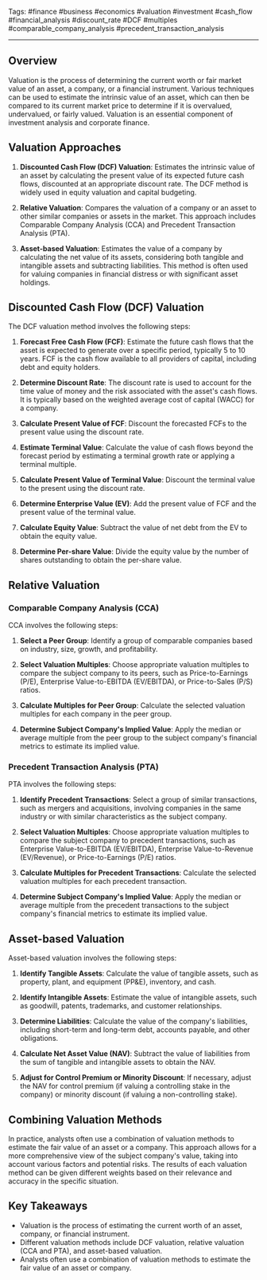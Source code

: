 Tags: #finance #business #economics #valuation #investment #cash_flow #financial_analysis #discount_rate #DCF #multiples #comparable_company_analysis #precedent_transaction_analysis

---

## Overview

Valuation is the process of determining the current worth or fair market value of an asset, a company, or a financial instrument. Various techniques can be used to estimate the intrinsic value of an asset, which can then be compared to its current market price to determine if it is overvalued, undervalued, or fairly valued. Valuation is an essential component of investment analysis and corporate finance.

## Valuation Approaches

1.  **Discounted Cash Flow (DCF) Valuation**: Estimates the intrinsic value of an asset by calculating the present value of its expected future cash flows, discounted at an appropriate discount rate. The DCF method is widely used in equity valuation and capital budgeting.
    
2.  **Relative Valuation**: Compares the valuation of a company or an asset to other similar companies or assets in the market. This approach includes Comparable Company Analysis (CCA) and Precedent Transaction Analysis (PTA).
    
3.  **Asset-based Valuation**: Estimates the value of a company by calculating the net value of its assets, considering both tangible and intangible assets and subtracting liabilities. This method is often used for valuing companies in financial distress or with significant asset holdings.
    

## Discounted Cash Flow (DCF) Valuation

The DCF valuation method involves the following steps:

1.  **Forecast Free Cash Flow (FCF)**: Estimate the future cash flows that the asset is expected to generate over a specific period, typically 5 to 10 years. FCF is the cash flow available to all providers of capital, including debt and equity holders.
    
2.  **Determine Discount Rate**: The discount rate is used to account for the time value of money and the risk associated with the asset's cash flows. It is typically based on the weighted average cost of capital (WACC) for a company.
    
3.  **Calculate Present Value of FCF**: Discount the forecasted FCFs to the present value using the discount rate.
    
4.  **Estimate Terminal Value**: Calculate the value of cash flows beyond the forecast period by estimating a terminal growth rate or applying a terminal multiple.
    
5.  **Calculate Present Value of Terminal Value**: Discount the terminal value to the present using the discount rate.
    
6.  **Determine Enterprise Value (EV)**: Add the present value of FCF and the present value of the terminal value.
    
7.  **Calculate Equity Value**: Subtract the value of net debt from the EV to obtain the equity value.
    
8.  **Determine Per-share Value**: Divide the equity value by the number of shares outstanding to obtain the per-share value.
    

## Relative Valuation

### Comparable Company Analysis (CCA)

CCA involves the following steps:

1.  **Select a Peer Group**: Identify a group of comparable companies based on industry, size, growth, and profitability.
    
2.  **Select Valuation Multiples**: Choose appropriate valuation multiples to compare the subject company to its peers, such as Price-to-Earnings (P/E), Enterprise Value-to-EBITDA (EV/EBITDA), or Price-to-Sales (P/S) ratios.
    
3.  **Calculate Multiples for Peer Group**: Calculate the selected valuation multiples for each company in the peer group.
    
4.  **Determine Subject Company's Implied Value**: Apply the median or average multiple from the peer group to the subject company's financial metrics to estimate its implied value.
    

### Precedent Transaction Analysis (PTA)

PTA involves the following steps:

1.  **Identify Precedent Transactions**: Select a group of similar transactions, such as mergers and acquisitions, involving companies in the same industry or with similar characteristics as the subject company.

2.  **Select Valuation Multiples**: Choose appropriate valuation multiples to compare the subject company to precedent transactions, such as Enterprise Value-to-EBITDA (EV/EBITDA), Enterprise Value-to-Revenue (EV/Revenue), or Price-to-Earnings (P/E) ratios.
    
3.  **Calculate Multiples for Precedent Transactions**: Calculate the selected valuation multiples for each precedent transaction.
    
4.  **Determine Subject Company's Implied Value**: Apply the median or average multiple from the precedent transactions to the subject company's financial metrics to estimate its implied value.
    

## Asset-based Valuation

Asset-based valuation involves the following steps:

1.  **Identify Tangible Assets**: Calculate the value of tangible assets, such as property, plant, and equipment (PP&E), inventory, and cash.
    
2.  **Identify Intangible Assets**: Estimate the value of intangible assets, such as goodwill, patents, trademarks, and customer relationships.
    
3.  **Determine Liabilities**: Calculate the value of the company's liabilities, including short-term and long-term debt, accounts payable, and other obligations.
    
4.  **Calculate Net Asset Value (NAV)**: Subtract the value of liabilities from the sum of tangible and intangible assets to obtain the NAV.
    
5.  **Adjust for Control Premium or Minority Discount**: If necessary, adjust the NAV for control premium (if valuing a controlling stake in the company) or minority discount (if valuing a non-controlling stake).
    

## Combining Valuation Methods

In practice, analysts often use a combination of valuation methods to estimate the fair value of an asset or a company. This approach allows for a more comprehensive view of the subject company's value, taking into account various factors and potential risks. The results of each valuation method can be given different weights based on their relevance and accuracy in the specific situation.

## Key Takeaways

-   Valuation is the process of estimating the current worth of an asset, company, or financial instrument.
-   Different valuation methods include DCF valuation, relative valuation (CCA and PTA), and asset-based valuation.
-   Analysts often use a combination of valuation methods to estimate the fair value of an asset or company.